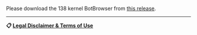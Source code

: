 Please download the 138 kernel BotBrowser from [this release](https://github.com/botswin/BotBrowser/releases/tag/20250728).

---

**📋 [Legal Disclaimer & Terms of Use](https://github.com/botswin/BotBrowser/blob/main/DISCLAIMER.md)**
